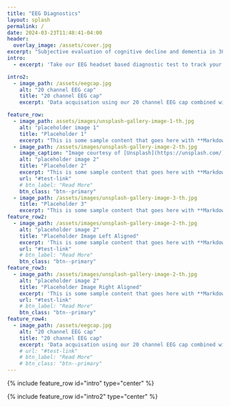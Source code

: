 ```yaml
---
title: "EEG Diagnostics"
layout: splash
permalink: /
date: 2024-03-23T11:48:41-04:00
header:
  overlay_image: /assets/cover.jpg
excerpt: "Subjective evaluation of cognitive decline and dementia in 30 minutes"
intro: 
  - excerpt: 'Take our EEG headset based diagnostic test to track your brain health and Event Related Potentials (ERP) like P300, N100, N400 and other biomarkers.'

intro2: 
  - image_path: /assets/eegcap.jpg
    alt: "20 channel EEG cap"
    title: "20 channel EEG cap"
    excerpt: 'Data acquisation using our 20 channel EEG cap combined with our propriety AI enabled software to automatically generate report within 5 minutes of completing the test enbales us to provide diagnostic service at a scale.'

feature_row:
  - image_path: assets/images/unsplash-gallery-image-1-th.jpg
    alt: "placeholder image 1"
    title: "Placeholder 1"
    excerpt: "This is some sample content that goes here with **Markdown** formatting."
  - image_path: /assets/images/unsplash-gallery-image-2-th.jpg
    image_caption: "Image courtesy of [Unsplash](https://unsplash.com/)"
    alt: "placeholder image 2"
    title: "Placeholder 2"
    excerpt: "This is some sample content that goes here with **Markdown** formatting."
    url: "#test-link"
    # btn_label: "Read More"
    btn_class: "btn--primary"
  - image_path: /assets/images/unsplash-gallery-image-3-th.jpg
    title: "Placeholder 3"
    excerpt: "This is some sample content that goes here with **Markdown** formatting."
feature_row2:
  - image_path: /assets/images/unsplash-gallery-image-2-th.jpg
    alt: "placeholder image 2"
    title: "Placeholder Image Left Aligned"
    excerpt: 'This is some sample content that goes here with **Markdown** formatting. Left aligned with `type="left"`'
    url: "#test-link"
    # btn_label: "Read More"
    btn_class: "btn--primary"
feature_row3:
  - image_path: /assets/images/unsplash-gallery-image-2-th.jpg
    alt: "placeholder image 2"
    title: "Placeholder Image Right Aligned"
    excerpt: 'This is some sample content that goes here with **Markdown** formatting. Right aligned with `type="right"`'
    url: "#test-link"
    # btn_label: "Read More"
    btn_class: "btn--primary"
feature_row4:
  - image_path: /assets/eegcap.jpg
    alt: "20 channel EEG cap"
    title: "20 channel EEG cap"
    excerpt: 'Data acquisation using our 20 channel EEG cap combined with our propriety AI enabled software to automatically generate report within 5 minutes of completing the test enbales us to provide diagnostic service at a scale.'
    # url: "#test-link"
    # btn_label: "Read More"
    # btn_class: "btn--primary"
---
```


{% include feature_row id="intro" type="center" %}

{% include feature_row id="intro2" type="center" %}

<!-- {% include feature_row %} -->

<!-- {% include feature_row id="feature_row2" type="left" %}

{% include feature_row id="feature_row3" type="right" %} -->

<!-- {% include feature_row id="feature_row4" type="center" %} -->




